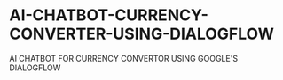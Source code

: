 # AI-CHATBOT-CURRENCY-CONVERTER-USING-DIALOGFLOW
AI CHATBOT FOR CURRENCY CONVERTOR USING GOOGLE'S  DIALOGFLOW
